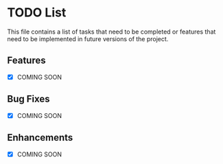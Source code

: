 # TODO List

This file contains a list of tasks that need to be completed or features that need to be implemented in future versions of the project.

## Features
- [x] COMING SOON

## Bug Fixes
- [x] COMING SOON

## Enhancements
- [x] COMING SOON
